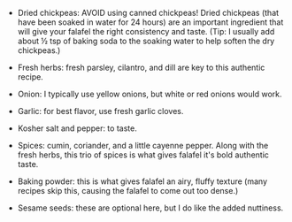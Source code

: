 - Dried chickpeas: AVOID using canned chickpeas! Dried chickpeas (that have been soaked in water for 24 hours) are an important ingredient that will give your falafel the right consistency and taste. (Tip: I usually add about ½ tsp of baking soda to the soaking water to help soften the dry chickpeas.)

- Fresh herbs: fresh parsley, cilantro, and dill are key to this authentic recipe.

- Onion: I typically use yellow onions, but white or red onions would work.

- Garlic: for best flavor, use fresh garlic cloves.

- Kosher salt and pepper: to taste.

- Spices: cumin, coriander, and a little cayenne pepper. Along with the fresh herbs, this trio of spices is what gives falafel it's bold authentic taste.

- Baking powder: this is what gives falafel an airy, fluffy texture (many recipes skip this, causing the falafel to come out too dense.)

- Sesame seeds: these are optional here, but I do like the added nuttiness.

